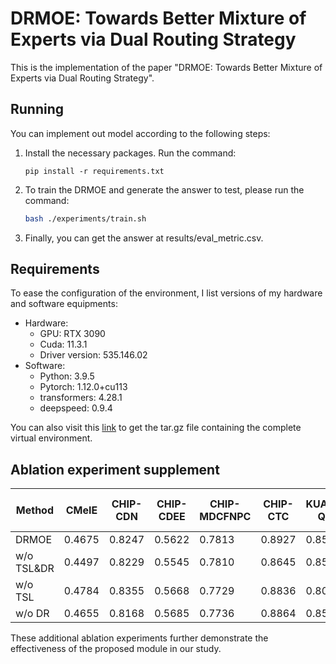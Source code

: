 # DRMOE: Towards Better Mixture of Experts via Dual Routing Strategy

This is  the implementation of the paper "DRMOE: Towards Better Mixture of Experts via Dual Routing Strategy".



## Running

You can implement out model according to the following steps:

1. Install the necessary packages. Run the command:

   ```shell
   pip install -r requirements.txt
   ```

2. To train the DRMOE and generate the answer to test, please run the command:

   ```bash
   bash ./experiments/train.sh
   ```

3. Finally, you can get the answer at results/eval_metric.csv.



## Requirements

To ease the configuration of the environment, I list versions of my hardware and software equipments:

- Hardware:
  - GPU: RTX 3090
  - Cuda: 11.3.1
  - Driver version: 535.146.02
- Software:
  - Python: 3.9.5
  - Pytorch: 1.12.0+cu113
  - transformers: 4.28.1
  - deepspeed: 0.9.4

You can also visit this [link](https://drive.google.com/file/d/1pqRZUa8HB02qxcwGU1TzZqUipAYzpFLm/view?usp=sharing) to get the tar.gz file containing the complete virtual environment.



## Ablation experiment supplement

| Method     | CMeIE  | CHIP-CDN | CHIP-CDEE | CHIP-MDCFNPC | CHIP-CTC | KUAKE-QIC | IMCS-V2-MRG | MedDG  | Average |
| ---------- | ------ | -------- | --------- | ------------ | -------- | --------- | ----------- | ------ | ------- |
| DRMOE      | 0.4675 | 0.8247   | 0.5622    | 0.7813       | 0.8927   | 0.8597    | 0.3771      | 0.1126 | 0.6097  |
| w/o TSL&DR | 0.4497 | 0.8229   | 0.5545    | 0.7810       | 0.8645   | 0.8563    | 0.3608      | 0.1093 | 0.5999  |
| w/o TSL    | 0.4784 | 0.8355   | 0.5668    | 0.7729       | 0.8836   | 0.8021    | 0.3630      | 0.1135 | 0.6020  |
| w/o DR     | 0.4655 | 0.8168   | 0.5685    | 0.7736       | 0.8864   | 0.8587    | 0.3805      | 0.1138 | 0.6080  |

These additional ablation experiments further demonstrate the effectiveness of the proposed module in our study.